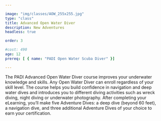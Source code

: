 ```yaml
---

image: "img/classes/AOW_255x255.jpg"
type: "class"
title: Advanced Open Water Diver
description: New Adventures 
headless: true

order: 3

#cost: 490
age: 12
prereq: [ { name: "PADI Open Water Scuba Diver" }]

---
```


The PADI Advanced Open Water Diver course improves your underwater knowledge and skills. Any Open Water Diver can enroll regardless of your skill level. The course helps you build confidence in navigation and deep water dives and introduces you to different diving activities such as wreck diving, night diving or underwater photography. After completing your eLearning, you’ll make five Adventure Dives: a deep dive (beyond 60 feet), a navigation dive, and three additional Adventure Dives of your choice to earn your certification.